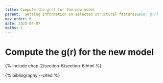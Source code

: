 ```yaml
---
title: Compute the g(r) for the new model
parent:  Getting information on selected structural features&#58; g(r) in <it>g</it>-SiO<sub>2</sub>
nav_order: 6
date: 2025-04-07
maths: 1
---
```


# Compute the g(r) for the new model

{% include chap-2/section-6/section-6.html %}

{% bibliography --cited %}
